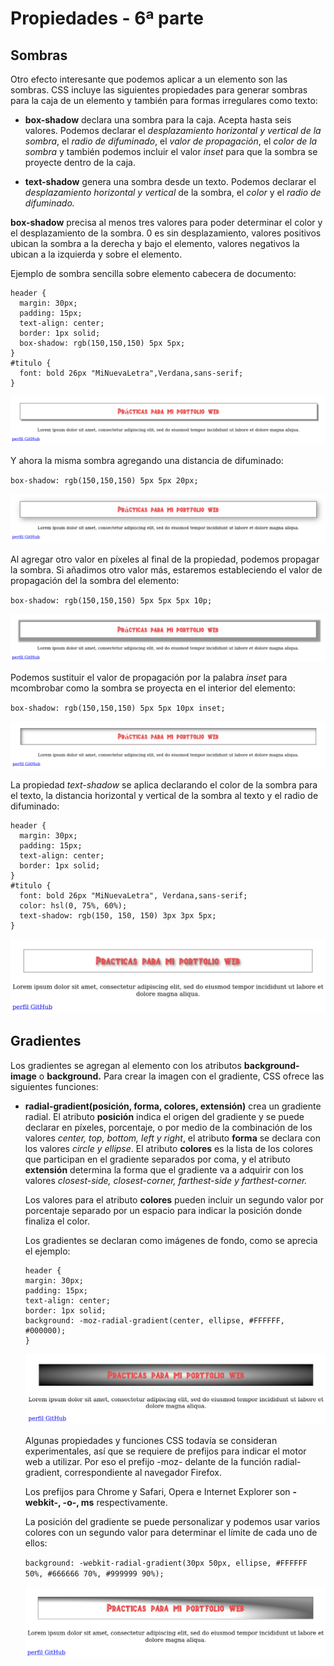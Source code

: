 # Propiedades - 6ª parte

## Sombras

Otro efecto interesante que podemos aplicar a un elemento son las sombras. CSS incluye las siguientes propiedades para generar sombras para la caja de un elemento y también para formas irregulares como texto:

- **box-shadow** declara una sombra para la caja. Acepta hasta seis valores. Podemos declarar el *desplazamiento horizontal y vertical de la sombra*, el *radio de difuminado*, el *valor de propagación*, el *color de la sombra* y también podemos incluir el valor *inset* para que la sombra se proyecte dentro de la caja.

- **text-shadow** genera una sombra desde un texto. Podemos declarar el *desplazamiento horizontal y vertical* de la sombra, el *color* y el *radio de difuminado.*

**box-shadow** precisa al menos tres valores para poder determinar el color y el desplazamiento de la sombra. 0 es sin desplazamiento, valores positivos ubican la sombra a la derecha y bajo el elemento, valores negativos la ubican a la izquierda y sobre el elemento.

Ejemplo de sombra sencilla sobre elemento cabecera de documento:

```
header {
  margin: 30px;
  padding: 15px;
  text-align: center;
  border: 1px solid;
  box-shadow: rgb(150,150,150) 5px 5px;
}
#titulo {
  font: bold 26px "MiNuevaLetra",Verdana,sans-serif;
}
```
![](Media/formato23.png)

Y ahora la misma sombra agregando una distancia de difuminado:

`box-shadow: rgb(150,150,150) 5px 5px 20px;`

![](Media/formato24.png)

Al agregar otro valor en píxeles al final de la propiedad, podemos propagar la sombra. Si añadimos otro valor más, estaremos estableciendo el valor de propagación del la sombra del elemento:

`box-shadow: rgb(150,150,150) 5px 5px 5px 10p;`

![](Media/formato25.png)

Podemos sustituir el valor de propagación por la palabra *inset* para mcombrobar como la sombra se proyecta en el interior del elemento:

`box-shadow: rgb(150,150,150) 5px 5px 10px inset;`

![](Media/formato26.png)

La propiedad *text-shadow* se aplica declarando el color de la sombra para el texto, la distancia horizontal y vertical de la sombra al texto y el radio de difuminado:

```
header {
  margin: 30px;
  padding: 15px;
  text-align: center;
  border: 1px solid;
}
#titulo {
  font: bold 26px "MiNuevaLetra", Verdana,sans-serif;
  color: hsl(0, 75%, 60%);
  text-shadow: rgb(150, 150, 150) 3px 3px 5px;
}
```

![](Media/formato28.png)

## Gradientes

Los gradientes se agregan al elemento con los atributos **background-image** o **background.** Para crear la imagen con el gradiente, CSS ofrece las siguientes funciones:

- **radial-gradient(posición, forma, colores, extensión)** crea un gradiente radial. El atributo **posición** indica el origen del gradiente y se puede declarar en píxeles, porcentaje, o por medio de la combinación de los valores *center, top, bottom, left y right*, el atributo **forma** se declara con los valores *circle y ellipse*.
El atributo **colores** es la lista de los colores que participan en el gradiente separados por coma, y el atributo **extensión** determina la forma que el gradiente va a adquirir con los valores *closest-side, closest-corner, farthest-side y farthest-corner.*

  Los valores para el atributo **colores** pueden incluir un segundo valor por porcentaje separado por un espacio para indicar la posición donde finaliza el color.

  Los gradientes se declaran como imágenes de fondo, como se aprecia el ejemplo:

  ```
  header {
  margin: 30px;
  padding: 15px;
  text-align: center;
  border: 1px solid;
  background: -moz-radial-gradient(center, ellipse, #FFFFFF, #000000);
  }
  ```
  ![](Media/radial-gradient.png)

  Algunas propiedades y funciones CSS todavía se consideran experimentales, así que se requiere de prefijos para indicar el motor web a utilizar. Por eso el prefijo -moz- delante de la función radial-gradient, correspondiente al navegador Firefox.

  Los prefijos para Chrome y Safari, Opera e Internet Explorer son **-webkit-, -o-, ms** respectivamente.

  La posición del gradiente se puede personalizar y podemos usar varios colores  con un segundo valor para determinar el límite de cada uno de ellos:

  `background: -webkit-radial-gradient(30px 50px, ellipse, #FFFFFF 50%, #666666 70%, #999999 90%);`

  ![](Media/radial-gradient2.png)

  
